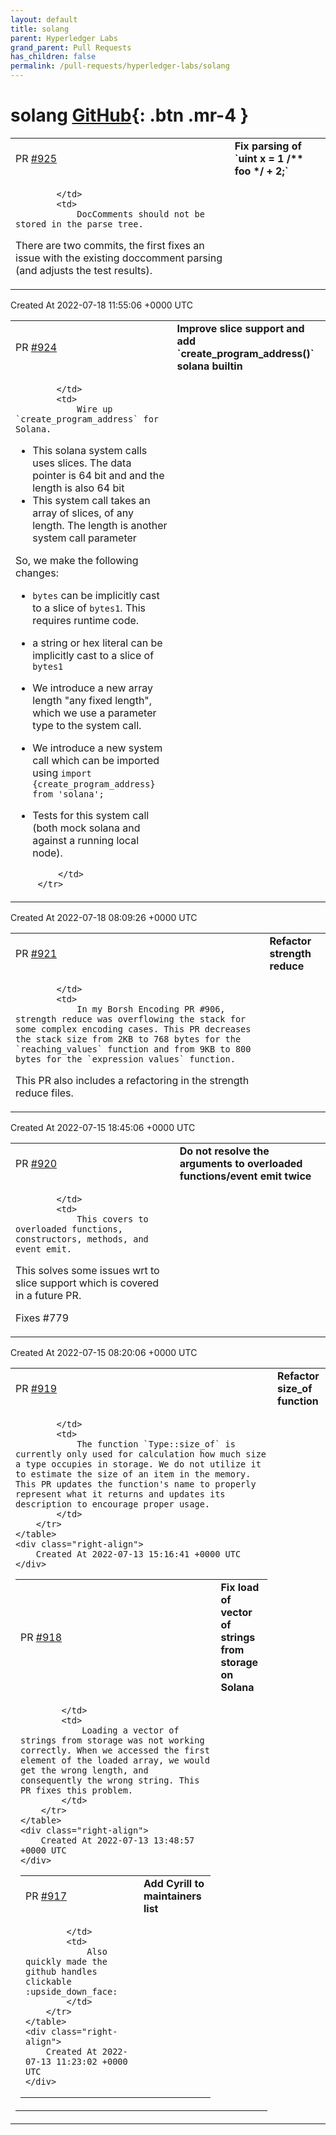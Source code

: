 ```yaml
---
layout: default
title: solang
parent: Hyperledger Labs
grand_parent: Pull Requests
has_children: false
permalink: /pull-requests/hyperledger-labs/solang
---
```


# solang <span class="fs-3 right-align">[GitHub](https://github.com/hyperledger-labs/solang){: .btn .mr-4 }</span>


<div>
    <table>
        <tr>
            <td>
                PR <a href="https://github.com/hyperledger-labs/solang/pull/925" class=".btn">#925</a>
            </td>
            <td>
                <b>
                    Fix parsing of `uint x = 1 /** foo */ + 2;`
                </b>
            </td>
        </tr>
        <tr>
            <td>
                
            </td>
            <td>
                DocComments should not be stored in the parse tree.

There are two commits, the first fixes an issue with  the existing doccomment parsing (and adjusts the test results).
            </td>
        </tr>
    </table>
    <div class="right-align">
        Created At 2022-07-18 11:55:06 +0000 UTC
    </div>
</div>

<div>
    <table>
        <tr>
            <td>
                PR <a href="https://github.com/hyperledger-labs/solang/pull/924" class=".btn">#924</a>
            </td>
            <td>
                <b>
                    Improve slice support and add `create_program_address()` solana builtin
                </b>
            </td>
        </tr>
        <tr>
            <td>
                
            </td>
            <td>
                Wire up `create_program_address` for Solana. 
 - This solana system calls uses slices. The data pointer is 64 bit and and the length is also 64 bit
 - This system call takes an array of slices, of any length. The length is another system call parameter
 
So, we make the following changes:
 - `bytes` can be implicitly cast to a slice of `bytes1`. This requires runtime code.
 - a string or hex literal can be implicitly cast to a slice of `bytes1`
 - We introduce a new array length "any fixed length", which we use a parameter type to the system call.
 - We introduce a new system call which can be imported using `import {create_program_address} from 'solana';`
 - Tests for this system call (both mock solana and against a running local node).

            </td>
        </tr>
    </table>
    <div class="right-align">
        Created At 2022-07-18 08:09:26 +0000 UTC
    </div>
</div>

<div>
    <table>
        <tr>
            <td>
                PR <a href="https://github.com/hyperledger-labs/solang/pull/921" class=".btn">#921</a>
            </td>
            <td>
                <b>
                    Refactor strength reduce
                </b>
            </td>
        </tr>
        <tr>
            <td>
                
            </td>
            <td>
                In my Borsh Encoding PR #906, strength reduce was overflowing the stack for some complex encoding cases. This PR decreases the stack size from 2KB to 768 bytes for the `reaching_values` function and from 9KB to 800 bytes for the `expression_values` function.

This PR also includes a refactoring in the strength reduce files.
            </td>
        </tr>
    </table>
    <div class="right-align">
        Created At 2022-07-15 18:45:06 +0000 UTC
    </div>
</div>

<div>
    <table>
        <tr>
            <td>
                PR <a href="https://github.com/hyperledger-labs/solang/pull/920" class=".btn">#920</a>
            </td>
            <td>
                <b>
                    Do not resolve the arguments to overloaded functions/event emit twice
                </b>
            </td>
        </tr>
        <tr>
            <td>
                
            </td>
            <td>
                This covers to overloaded functions, constructors, methods, and event emit.

This solves some issues wrt to slice support which is covered in a future PR.

Fixes #779 
            </td>
        </tr>
    </table>
    <div class="right-align">
        Created At 2022-07-15 08:20:06 +0000 UTC
    </div>
</div>

<div>
    <table>
        <tr>
            <td>
                PR <a href="https://github.com/hyperledger-labs/solang/pull/919" class=".btn">#919</a>
            </td>
            <td>
                <b>
                    Refactor size_of function
                </b>
            </td>
        </tr>
        <tr>
            <td>
                
            </td>
            <td>
                The function `Type::size_of` is currently only used for calculation how much size a type occupies in storage. We do not utilize it to estimate the size of an item in the memory. This PR updates the function's name to properly represent what it returns and updates its description to encourage proper usage.
            </td>
        </tr>
    </table>
    <div class="right-align">
        Created At 2022-07-13 15:16:41 +0000 UTC
    </div>
</div>

<div>
    <table>
        <tr>
            <td>
                PR <a href="https://github.com/hyperledger-labs/solang/pull/918" class=".btn">#918</a>
            </td>
            <td>
                <b>
                    Fix load of vector of strings from storage on Solana
                </b>
            </td>
        </tr>
        <tr>
            <td>
                
            </td>
            <td>
                Loading a vector of strings from storage was not working correctly. When we accessed the first element of the loaded array, we would get the wrong length, and consequently the wrong string. This PR fixes this problem.
            </td>
        </tr>
    </table>
    <div class="right-align">
        Created At 2022-07-13 13:48:57 +0000 UTC
    </div>
</div>

<div>
    <table>
        <tr>
            <td>
                PR <a href="https://github.com/hyperledger-labs/solang/pull/917" class=".btn">#917</a>
            </td>
            <td>
                <b>
                    Add Cyrill to maintainers list
                </b>
            </td>
        </tr>
        <tr>
            <td>
                
            </td>
            <td>
                Also quickly made the github handles clickable :upside_down_face: 
            </td>
        </tr>
    </table>
    <div class="right-align">
        Created At 2022-07-13 11:23:02 +0000 UTC
    </div>
</div>

